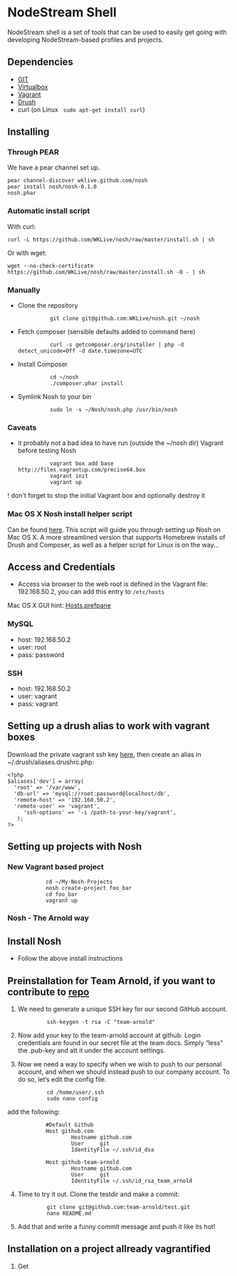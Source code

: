 # NodeStream Shell

NodeStream shell is a set of tools that can be used to easily get going with developing NodeStream-based profiles and projects.

## Dependencies
* [GIT](http://git-scm.com/)
* [Virtualbox](https://www.virtualbox.org/wiki/Downloads) 
* [Vagrant](http://downloads.vagrantup.com)
* [Drush](http://drupal.org/project/drush)
* curl (on Linux <code> sudo apt-get install curl</code>)

## Installing

### Through PEAR
We have a pear channel set up.

    pear channel-discover wklive.github.com/nosh
	pear install nosh/nosh-0.1.0
	nosh.phar

### Automatic install script

With curl:
    
	curl -L https://github.com/WKLive/nosh/raw/master/install.sh | sh

Or with wget:

    wget --no-check-certificate https://github.com/WKLive/nosh/raw/master/install.sh -O - | sh
	

### Manually
* Clone the repository

                git clone git@github.com:WKLive/nosh.git ~/nosh


* Fetch composer (sensible defaults added to command here) 

                curl -s getcomposer.org/installer | php -d detect_unicode=Off -d date.timezone=UTC


* Install Composer

                cd ~/nosh
                ./composer.phar install


* Symlink Nosh to your bin

                sudo ln -s ~/Nosh/nosh.php /usr/bin/nosh


### Caveats
* it probably not a bad idea to have run (outside the ~/nosh dir) Vagrant before testing Nosh

                vagrant box add base http://files.vagrantup.com/precise64.box
                vagrant init
                vagrant up


! don't forget to stop the initial Vagrant box and optionally destroy it

### Mac OS X Nosh install helper script
Can be found [here](https://github.com/sjugge/mac_setup/blob/master/nosh_setup.sh). This script will guide you through setting up Nosh on Mac OS X.
A more streamlined version that supports Homebrew installs of Drush and Composer, as well as a helper script for Linux is on the way...

## Access and Credentials
* Access via browser to the web root is defined in the Vagrant file: 192.168.50.2, you can add this entry to <code>/etc/hosts</code>

Mac OS X GUI hint: [Hosts.prefpane](https://github.com/specialunderwear/Hosts.prefpane)

### MySQL
* host: 192.168.50.2
* user: root
* pass: password

### SSH
* host: 192.168.50.2
* user: vagrant
* pass: vagrant

## Setting up a drush alias to work with vagrant boxes

Download the private vagrant ssh key [here](https://raw.github.com/mitchellh/vagrant/master/keys/vagrant), then create an alias in ~/.drush/aliases.drushrc.php:

    <?php
	$aliases['dev'] = array(
	  'root' => '/var/www',
	  'db-url' => 'mysql://root:password@localhost/db',
      'remote-host' => '192.168.50.2',
      'remote-user' => 'vagrant',
         'ssh-options' => '-i /path-to-your-key/vagrant',
	   );
	?>

## Setting up projects with Nosh

### New Vagrant based project

                cd ~/My-Nosh-Projects
                nosh create-project foo_bar
                cd foo_bar
                vagrant up


### Nosh - The Arnold way

## Install Nosh
* Follow the above install instructions

## Preinstallation for Team Arnold, if you want to contribute to [repo](https://github.com/team-arnold/nosh)
1. We need to generate a unique SSH key for our second GitHub account.
                
                ssh-keygen -t rsa -C "team-arnold"

2. Now add your key to the team-arnold account at github. Login credentials are found in our secret file at the team docs. Simply “less” the .pub-key and att it under the account settings.

3. Now we need a way to specify when we wish to push to our personal account, and when we should instead push to our company account. To do so, let’s edit the config file.



                cd /home/user/.ssh
                sudo nano config

add the following:
                
                #Default Github
                Host github.com
                        Hostname github.com
                        User     git
                        IdentityFile ~/.ssh/id_dsa

                Host github-team-arnold
                        Hostname github.com
                        User     git
                        IdentityFile ~/.ssh/id_rsa_team_arnold

4. Time to try it out. Clone the testdir and make a commit:

                git clone git@github.com:team-arnold/test.git
                nano README.md

5. Add that and write a funny commit message and push it like its hot!

## Installation on a project allready vagrantified

1. Get